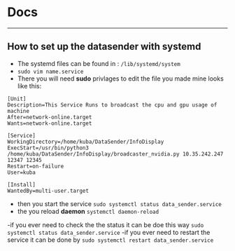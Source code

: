 # Docs
___

## How to set up the datasender with systemd

- The systemd files can be found in : `/lib/systemd/system`
- `sudo vim name.service`
- There you will need **sudo** privlages to edit the file you made mine looks like this:

```
[Unit]
Description=This Service Runs to broadcast the cpu and gpu usage of machine
After=network-online.target
Wants=network-online.target

[Service]
WorkingDirectory=/home/kuba/DataSender/InfoDisplay
ExecStart=/usr/bin/python3 /home/kuba/DataSender/InfoDisplay/broadcaster_nvidia.py 10.35.242.247 12347 12345
Restart=on-failure
User=kuba

[Install]
WantedBy=multi-user.target
```

- then you start the service `sudo systemctl status data_sender.service`
- the you reload **daemon** `systemctl daemon-reload`

-if you ever need to check the the status it can be doe this way `sudo systemctl status data_sender.service`
-if you ever need to restart the service it can be done by `sudo systemctl restart data_sender.service`
